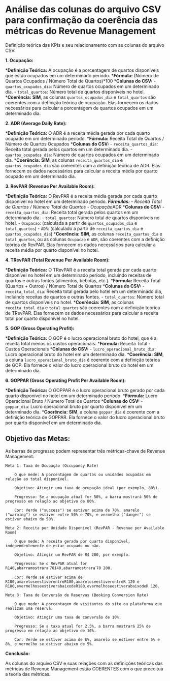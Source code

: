 # Análise das colunas do arquivo CSV para confirmação da coerência das métricas do Revenue Management

Definição teórica das KPIs e seu relacionamento com as colunas do arquivo CSV:

**1. Ocupação:**

***Definição Teórica:** A ocupação é a porcentagem de quartos disponíveis que estão ocupados em um determinado período.
***Fórmula:** (Número de Quartos Ocupados / Número Total de Quartos)*100
***Colunas do CSV:**
    - `quartos_ocupados_dia`: Número de quartos ocupados em um determinado dia.
    - `total_quartos`: Número total de quartos disponíveis no hotel.
***Coerência:** **SIM**, as colunas `quartos_ocupados_dia` e `total_quartos` são coerentes com a definição teórica de ocupação. Elas fornecem os dados necessários para calcular a porcentagem de quartos ocupados em um determinado dia.

**2. ADR (Average Daily Rate):**

***Definição Teórica:** O ADR é a receita média gerada por cada quarto ocupado em um determinado período.
***Fórmula:** Receita Total de Quartos / Número de Quartos Ocupados
***Colunas do CSV:**
    - `receita_quartos_dia`: Receita total gerada pelos quartos em um determinado dia.
    - `quartos_ocupados_dia`: Número de quartos ocupados em um determinado dia.
***Coerência:** **SIM**, as colunas `receita_quartos_dia` e `quartos_ocupados_dia` são coerentes com a definição teórica de ADR. Elas fornecem os dados necessários para calcular a receita média por quarto ocupado em um determinado dia.

**3. RevPAR (Revenue Per Available Room):**

***Definição Teórica:** O RevPAR é a receita média gerada por cada quarto disponível no hotel em um determinado período.
***Fórmulas:**
    - Receita Total de Quartos / Número Total de Quartos
    - Ocupação*ADR
***Colunas do CSV:**
    - `receita_quartos_dia`: Receita total gerada pelos quartos em um determinado dia.
    - `total_quartos`: Número total de quartos disponíveis no hotel.
    - `Ocupacao`: (calculada a partir de `quartos_ocupados_dia` e `total_quartos`)
    - `ADR`: (calculado a partir de `receita_quartos_dia` e `quartos_ocupados_dia`)
***Coerência:** **SIM**, as colunas `receita_quartos_dia` e `total_quartos`, ou as colunas `Ocupacao` e `ADR`, são coerentes com a definição teórica de RevPAR. Elas fornecem os dados necessários para calcular a receita média por quarto disponível no hotel.

**4. TRevPAR (Total Revenue Per Available Room):**

***Definição Teórica:** O TRevPAR é a receita total gerada por cada quarto disponível no hotel em um determinado período, incluindo receitas de quartos e outras fontes (alimentos, bebidas, etc.).
***Fórmula:** Receita Total (Quartos + Outros) / Número Total de Quartos
***Colunas do CSV:**
    - `receita_total_dia`: Receita total gerada pelo hotel em um determinado dia, incluindo receitas de quartos e outras fontes.
    - `total_quartos`: Número total de quartos disponíveis no hotel.
***Coerência:** **SIM**, as colunas `receita_total_dia` e `total_quartos` são coerentes com a definição teórica de TRevPAR. Elas fornecem os dados necessários para calcular a receita total por quarto disponível no hotel.

**5. GOP (Gross Operating Profit):**

***Definição Teórica:** O GOP é o lucro operacional bruto do hotel, que é a receita total menos os custos operacionais.
***Fórmula:** Receita Total - Custos Operacionais
***Colunas do CSV:**
    - `lucro_operacional_bruto_dia`: Lucro operacional bruto do hotel em um determinado dia.
***Coerência:** **SIM**, a coluna `lucro_operacional_bruto_dia` é coerente com a definição teórica de GOP. Ela fornece o valor do lucro operacional bruto do hotel em um determinado dia.

**6. GOPPAR (Gross Operating Profit Per Available Room):**

***Definição Teórica:** O GOPPAR é o lucro operacional bruto gerado por cada quarto disponível no hotel em um determinado período.
***Fórmula:** Lucro Operacional Bruto / Número Total de Quartos
***Colunas do CSV:**
    - `goppar_dia`: Lucro operacional bruto por quarto disponível em um determinado dia.
***Coerência:** **SIM**, a coluna `goppar_dia` é coerente com a definição teórica de GOPPAR. Ela fornece o valor do lucro operacional bruto por quarto disponível em um determinado dia.

## **Objetivo das Metas:**

As barras de progresso podem representar três métricas-chave de Revenue Management:

    Meta 1: Taxa de Ocupação (Occupancy Rate)

        O que mede: A porcentagem de quartos ou unidades ocupadas em relação ao total disponível.

        Objetivo: Atingir uma taxa de ocupação ideal (por exemplo, 80%).

        Progresso: Se a ocupação atual for 50%, a barra mostrará 50% de progresso em relação ao objetivo de 80%.

        Cor: Verde ("success") se estiver acima de 70%, amarelo ("warning") se estiver entre 50% e 70%, e vermelho ("danger") se estiver abaixo de 50%.

    Meta 2: Receita por Unidade Disponível (RevPAR - Revenue per Available Room)

        O que mede: A receita gerada por quarto disponível, independentemente de estar ocupado ou não.

        Objetivo: Atingir um RevPAR de R$ 200, por exemplo.

        Progresso: Se o RevPAR atual for R140,abarramostraraˊ70140,abarramostraraˊ70 200.

        Cor: Verde se estiver acima de R180,amareloseestiverentreR180,amareloseestiverentreR 120 e R180,evermelhoseestiverabaixodeR180,evermelhoseestiverabaixodeR 120.

    Meta 3: Taxa de Conversão de Reservas (Booking Conversion Rate)

        O que mede: A porcentagem de visitantes do site ou plataforma que realizam uma reserva.

        Objetivo: Atingir uma taxa de conversão de 10%.

        Progresso: Se a taxa atual for 2,5%, a barra mostrará 25% de progresso em relação ao objetivo de 10%.

        Cor: Verde se estiver acima de 8%, amarelo se estiver entre 5% e 8%, e vermelho se estiver abaixo de 5%.

**Conclusão:**

As colunas do arquivo CSV e suas relações com as definições teóricas das métricas de Revenue Management estão COERENTES com o que preceitua a teoria das métricas.
